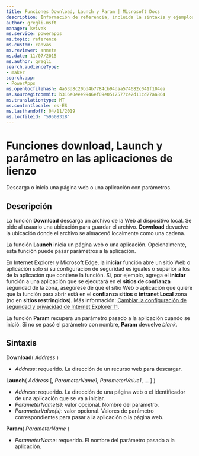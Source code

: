 ```yaml
---
title: Funciones Download, Launch y Param | Microsoft Docs
description: Información de referencia, incluida la sintaxis y ejemplos para las funciones Download, Launch y parámetro en las aplicaciones de lienzo
author: gregli-msft
manager: kvivek
ms.service: powerapps
ms.topic: reference
ms.custom: canvas
ms.reviewer: anneta
ms.date: 11/07/2015
ms.author: gregli
search.audienceType:
- maker
search.app:
- PowerApps
ms.openlocfilehash: 4a53d8c20bd4b7784cb94daa574682c041f104ea
ms.sourcegitcommit: b316e0eee9946ef09e0512577ce2d11cd27aa864
ms.translationtype: MT
ms.contentlocale: es-ES
ms.lasthandoff: 04/11/2019
ms.locfileid: "59508318"
---
```

# <a name="download-launch-and-param-functions-in-canvas-apps"></a>Funciones download, Launch y parámetro en las aplicaciones de lienzo
Descarga o inicia una página web o una aplicación con parámetros.  

## <a name="description"></a>Descripción
La función **Download** descarga un archivo de la Web al dispositivo local. Se pide al usuario una ubicación para guardar el archivo.  **Download** devuelve la ubicación donde el archivo se almacenó localmente como una cadena.  

La función **Launch** inicia un página web o una aplicación.  Opcionalmente, esta función puede pasar parámetros a la aplicación.

En Internet Explorer y Microsoft Edge, la **iniciar** función abre un sitio Web o aplicación solo si su configuración de seguridad es iguales o superior a los de la aplicación que contiene la función. Si, por ejemplo, agrega el **iniciar** función a una aplicación que se ejecutará en el **sitios de confianza** seguridad de la zona, asegúrese de que el sitio Web o aplicación que quiere que la función para abrir está en el **confianza sitios** o **intranet Local** zona (no en **sitios restringidos**). Más información: [Cambiar la configuración de seguridad y privacidad de Internet Explorer 11](https://support.microsoft.com/en-us/help/17479/windows-internet-explorer-11-change-security-privacy-settings).  

La función **Param** recupera un parámetro pasado a la aplicación cuando se inició. Si no se pasó el parámetro con nombre, **Param** devuelve *blank*.

## <a name="syntax"></a>Sintaxis
**Download**( *Address* )

* *Address*: requerido.  La dirección de un recurso web para descargar.

**Launch**( *Address* [, *ParameterName1*, *ParameterValue1*, ... ] )

* *Address*: requerido.  La dirección de una página web o el identificador de una aplicación que se va a iniciar.
* *ParameterName(s)*: valor opcional.  Nombre del parámetro.
* *ParameterValue(s)*: valor opcional.  Valores de parámetro correspondientes para pasar a la aplicación o la página web.

**Param**( *ParameterName* )

* *ParameterName*: requerido.  El nombre del parámetro pasado a la aplicación.

